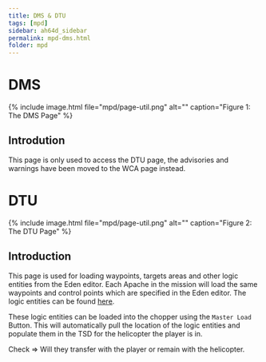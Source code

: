 ```yaml
---
title: DMS & DTU
tags: [mpd]
sidebar: ah64d_sidebar
permalink: mpd-dms.html
folder: mpd
---
```


# DMS 

{% include image.html file="mpd/page-util.png" alt="" caption="Figure 1: The DMS Page" %}

## Introdution
This page is only used to access the DTU page, the advisories and warnings have been moved to the WCA page instead.

# DTU

{% include image.html file="mpd/page-util.png" alt="" caption="Figure 2: The DTU Page" %}

## Introduction
This page is used for loading waypoints, targets areas and other logic entities from the Eden editor. Each Apache in the mission will load the same waypoints and control points which are specified in the Eden editor. The logic entities can be found [here](logicentities).

These logic entities can be loaded into the chopper using the `Master Load` Button. This will automatically pull the location of the logic entities and populate them in the TSD for the helicopter the player is in.

Check => Will they transfer with the player or remain with the helicopter.